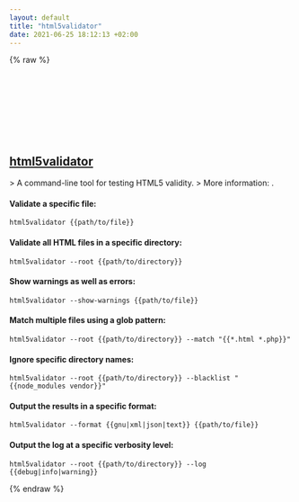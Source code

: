 ```yaml
---
layout: default
title: "html5validator"
date: 2021-06-25 18:12:13 +02:00
---
```

{% raw %}
<h2 id="html5validator">
  <a href="/en/common/html5validator.html">html5validator</a> <a href="#html5validator"><svg class="icon">
    <use href="/assets/images/unicode_sprite.svg#link" />
  </svg></a>
</h2>
> A command-line tool for testing HTML5 validity.
> More information: <https://github.com/svenkreiss/html5validator>.

#### Validate a specific file:
```shell
html5validator {{path/to/file}}
```
#### Validate all HTML files in a specific directory:
```shell
html5validator --root {{path/to/directory}}
```
#### Show warnings as well as errors:
```shell
html5validator --show-warnings {{path/to/file}}
```
#### Match multiple files using a glob pattern:
```shell
html5validator --root {{path/to/directory}} --match "{{*.html *.php}}"
```
#### Ignore specific directory names:
```shell
html5validator --root {{path/to/directory}} --blacklist "{{node_modules vendor}}"
```
#### Output the results in a specific format:
```shell
html5validator --format {{gnu|xml|json|text}} {{path/to/file}}
```
#### Output the log at a specific verbosity level:
```shell
html5validator --root {{path/to/directory}} --log {{debug|info|warning}}
```
{% endraw %}